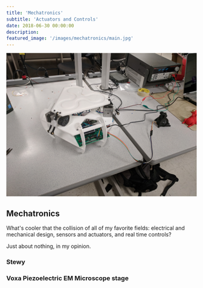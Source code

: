 ```yaml
---
title: 'Mechatronics'
subtitle: 'Actuators and Controls'
date: 2018-06-30 00:00:00
description:
featured_image: '/images/mechatronics/main.jpg'
---
```


![](/images/mechatronics/main.jpg)

## Mechatronics
What's cooler that the collision of all of my favorite fields: electrical and mechanical design, sensors and actuators, and real time controls? 

Just about nothing, in my opinion.

### Stewy


### Voxa Piezoelectric EM Microscope stage
